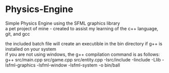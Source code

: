 # Physics-Engine
Simple Physics Engine using the SFML graphics library\
a pet project of mine - created to assist my learning of the c++ language, git, and gcc

the included batch file will create an executible in the bin directory if g++ is installed on your system\
if you are not using windows, the g++ compilation command is as follows:\
g++ src/main.cpp src/game.cpp src/entity.cpp -Isrc/include -Iinclude -Llib -lsfml-graphics -lsfml-window -lsfml-system -o bin/ball

